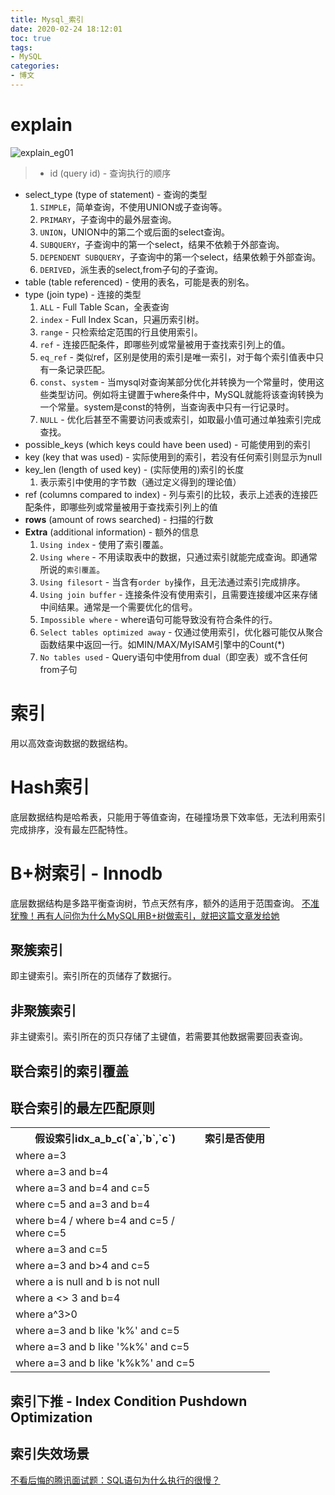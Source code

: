 ```yaml
---
title: Mysql_索引
date: 2020-02-24 18:12:01
toc: true
tags: 
- MySQL
categories: 
- 博文
---
```

# explain
![explain_eg01](/images/mysql/explain_eg01.png)

> - id (query id) - 查询执行的顺序
- select_type (type of statement) - 查询的类型
  1. `SIMPLE`，简单查询，不使用UNION或子查询等。
  2. `PRIMARY`，子查询中的最外层查询。
  3. `UNION`，UNION中的第二个或后面的select查询。
  4. `SUBQUERY`，子查询中的第一个select，结果不依赖于外部查询。
  5. `DEPENDENT SUBQUERY`，子查询中的第一个select，结果依赖于外部查询。
  6. `DERIVED`，派生表的select,from子句的子查询。
- table (table referenced) - 使用的表名，可能是表的别名。
- type (join type) - 连接的类型
  1. `ALL` - Full Table Scan，全表查询
  2. `index` - Full Index Scan，只遍历索引树。
  3. `range` - 只检索给定范围的行且使用索引。
  4. `ref` - 连接匹配条件，即哪些列或常量被用于查找索引列上的值。
  5. `eq_ref` - 类似ref，区别是使用的索引是唯一索引，对于每个索引值表中只有一条记录匹配。
  6. `const`、`system` - 当mysql对查询某部分优化并转换为一个常量时，使用这些类型访问。例如将主键置于where条件中，MySQL就能将该查询转换为一个常量。system是const的特例，当查询表中只有一行记录时。
  7. `NULL` - 优化后甚至不需要访问表或索引，如取最小值可通过单独索引完成查找。
- possible_keys (which keys could have been used) - 可能使用到的索引
- key (key that was used) - 实际使用到的索引，若没有任何索引则显示为null
- key_len (length of used key) - (实际使用的)索引的长度
  1. 表示索引中使用的字节数（通过定义得到的理论值）
- ref (columns compared to index) - 列与索引的比较，表示上述表的连接匹配条件，即哪些列或常量被用于查找索引列上的值
- **rows** (amount of rows searched) - 扫描的行数
- **Extra** (additional information) - 额外的信息
  1. `Using index` - 使用了索引覆盖。
  1. `Using where` - 不用读取表中的数据，只通过索引就能完成查询。即通常所说的`索引覆盖`。
  2. `Using filesort` - 当含有`order by`操作，且无法通过索引完成排序。
  3. `Using join buffer` - 连接条件没有使用索引，且需要连接缓冲区来存储中间结果。通常是一个需要优化的信号。
  4. `Impossible where` - where语句可能导致没有符合条件的行。
  5. `Select tables optimized away` - 仅通过使用索引，优化器可能仅从聚合函数结果中返回一行。如MIN/MAX/MyISAM引擎中的Count(*)
  6. `No tables used` - Query语句中使用from dual（即空表）或不含任何from子句

# 索引
用以高效查询数据的数据结构。

# Hash索引
底层数据结构是哈希表，只能用于等值查询，在碰撞场景下效率低，无法利用索引完成排序，没有最左匹配特性。

# B+树索引 - Innodb
底层数据结构是多路平衡查询树，节点天然有序，额外的适用于范围查询。
[不准犹豫！再有人问你为什么MySQL用B+树做索引，就把这篇文章发给她](https://mp.weixin.qq.com/s?__biz=Mzg2NzA4MTkxNQ==&mid=2247486251&idx=1&sn=296f07b65b5a73a15337541fb4bc6572&key=e1d18effe01e13c43433cc33c5161f00872a430ca41b577f513fa082b7f46bd37471f7cfe2954afa430e0eaf04288da8b98daa275053c639d985c27ec0dd8b286dcf0196305776d4004cac349def25e0&ascene=1&uin=MTA4MTU0ODIyMg%3D%3D&devicetype=Windows+7&version=6208006f&lang=zh_CN&exportkey=AZxQ0x8eUrIpA2TZSIvCers%3D&pass_ticket=eYprKboj%2F%2FVkb9z2n1rVgrNb833slBE0lMIXwN27FvVBipjBM67fSOf2ZckEmBBo)

## 聚簇索引
即主键索引。索引所在的页储存了数据行。

## 非聚簇索引
非主键索引。索引所在的页只存储了主键值，若需要其他数据需要回表查询。

## 联合索引的索引覆盖

## 联合索引的最左匹配原则
<table><tr><th>假设索引idx_a_b_c(`a`,`b`,`c`)</th><th>索引是否使用</th></tr><tr><td>where a=3</td><td></td></tr><tr><td>where a=3 and b=4</td><td></td></tr><tr><td>where a=3 and b=4 and c=5</td><td></td></tr><tr><td>where c=5 and a=3 and b=4</td><td></td></tr><tr><td>where b=4 / where b=4 and c=5 /<br>where c=5</td><td></td></tr><tr><td>where a=3 and c=5</td><td></td></tr><tr><td>where a=3 and b&gt;4 and c=5</td><td></td></tr><tr><td>where a is null and b is not null</td><td></td></tr><tr><td>where a &lt;&gt; 3 and b=4</td><td></td></tr><tr><td>where a^3&gt;0</td><td></td></tr><tr><td>where a=3 and b like 'k%' and c=5</td><td></td></tr><tr><td>where a=3 and b like '%k%' and c=5</td><td></td></tr><tr><td>where a=3 and b like 'k%k%' and c=5</td><td></td></tr></table>

## 索引下推 - Index Condition Pushdown Optimization

## 索引失效场景
[不看后悔的腾讯面试题：SQL语句为什么执行的很慢？](https://mp.weixin.qq.com/s?__biz=MzI4NTA1MDEwNg==&mid=2650777604&idx=1&sn=9a0cfd88cfe15e9f198a7be02e2db3f6&chksm=f3f91d91c48e9487f0f815a77e3ab35e2bd7172e5e4a06deff7ea6d819748283e6e6db78f9d0&mpshare=1&scene=1&srcid=0226IIHf7SrQUneNI0PUIVBL&sharer_sharetime=1582723108055&sharer_shareid=0a5f0581869913747e54ca097f77ea2b&key=e6296972ac076826e6bb923456fb1df47326c43fe252e5b370eb168cb3ea72f9b988f65af9d04dfa654dac6a14bd6967cb08ce845ee7dd30a255d230ed38975133d7d9dd10f3a01fb011d037222eb5e2&ascene=1&uin=MTA4MTU0ODIyMg%3D%3D&devicetype=Windows+7&version=6208006f&lang=zh_CN&exportkey=AQthZutP%2Bxc63SO0tW7U5NY%3D&pass_ticket=eYprKboj%2F%2FVkb9z2n1rVgrNb833slBE0lMIXwN27FvVBipjBM67fSOf2ZckEmBBo)
